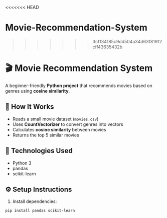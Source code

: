 <<<<<<< HEAD
# Movie-Recommendation-System
>>>>>>> 3cf134185c9dd504a34d63f81912cff43635432b
# 🎬 Movie Recommendation System

A beginner-friendly **Python project** that recommends movies based on genres using **cosine similarity**.

## 🧠 How It Works
- Reads a small movie dataset (`movies.csv`)
- Uses **CountVectorizer** to convert genres into vectors
- Calculates **cosine similarity** between movies
- Returns the top 5 similar movies

## 🧩 Technologies Used
- Python 3
- pandas
- scikit-learn

## ⚙️ Setup Instructions
1. Install dependencies:
```bash
pip install pandas scikit-learn

